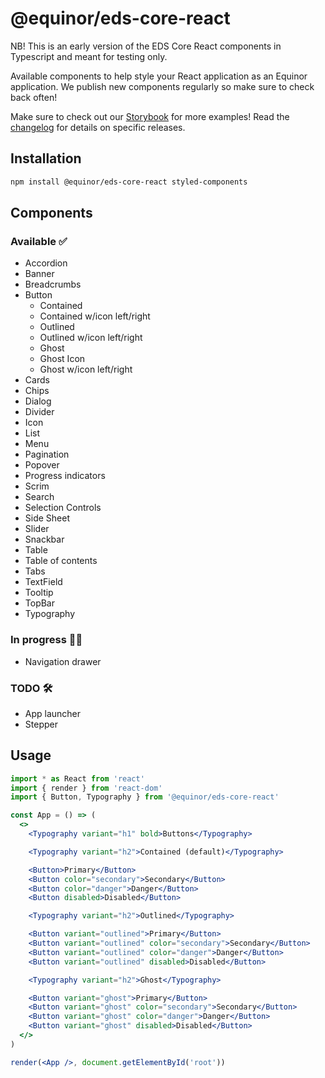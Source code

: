 # @equinor/eds-core-react

NB! This is an early version of the EDS Core React components in Typescript and meant for testing only.

Available components to help style your React application as an Equinor application. We publish new components regularly so make sure to check back often!

Make sure to check out our [Storybook](https://eds-storybook-react.azurewebsites.net/) for more examples!
Read the [changelog](https://github.com/equinor/design-system/blob/develop/libraries/core-react/CHANGELOG.md) for details on specific releases.

## Installation

```sh
npm install @equinor/eds-core-react styled-components
```

## Components

### Available ✅

- Accordion
- Banner
- Breadcrumbs
- Button
  - Contained
  - Contained w/icon left/right
  - Outlined
  - Outlined w/icon left/right
  - Ghost
  - Ghost Icon
  - Ghost w/icon left/right
- Cards
- Chips
- Dialog
- Divider
- Icon
- List
- Menu
- Pagination
- Popover
- Progress indicators
- Scrim
- Search
- Selection Controls
- Side Sheet
- Slider
- Snackbar
- Table
- Table of contents
- Tabs
- TextField
- Tooltip
- TopBar
- Typography

### In progress 👷‍♀️

- Navigation drawer

### TODO 🛠️

- App launcher
- Stepper

## Usage

```jsx
import * as React from 'react'
import { render } from 'react-dom'
import { Button, Typography } from '@equinor/eds-core-react'

const App = () => (
  <>
    <Typography variant="h1" bold>Buttons</Typography>

    <Typography variant="h2">Contained (default)</Typography>

    <Button>Primary</Button>
    <Button color="secondary">Secondary</Button>
    <Button color="danger">Danger</Button>
    <Button disabled>Disabled</Button>

    <Typography variant="h2">Outlined</Typography>

    <Button variant="outlined">Primary</Button>
    <Button variant="outlined" color="secondary">Secondary</Button>
    <Button variant="outlined" color="danger">Danger</Button>
    <Button variant="outlined" disabled>Disabled</Button>

    <Typography variant="h2">Ghost</Typography>

    <Button variant="ghost">Primary</Button>
    <Button variant="ghost" color="secondary">Secondary</Button>
    <Button variant="ghost" color="danger">Danger</Button>
    <Button variant="ghost" disabled>Disabled</Button>
  </>
)

render(<App />, document.getElementById('root'))
```
